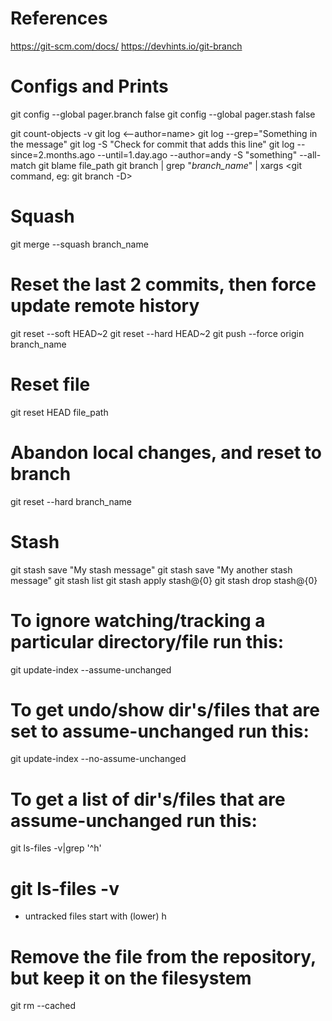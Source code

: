 # References

https://git-scm.com/docs/
https://devhints.io/git-branch

# Configs and Prints

git config --global pager.branch false
git config --global pager.stash false

git count-objects -v
git log <--author=name>
git log --grep="Something in the message"
git log -S "Check for commit that adds this line"
git log --since=2.months.ago --until=1.day.ago --author=andy -S "something" --all-match
git blame file_path
git branch | grep "*branch_name*" | xargs <git command, eg: git branch -D>

# Squash

git merge --squash branch_name

# Reset the last 2 commits, then force update remote history
 
git reset --soft HEAD~2
git reset --hard HEAD~2
git push --force origin branch_name

# Reset file

git reset HEAD file_path

# Abandon local changes, and reset to <remote> branch

git reset --hard <origin/>branch_name

# Stash

git stash save "My stash message"
git stash save "My another stash message"
git stash list
git stash apply stash@{0}
git stash drop stash@{0}

# To ignore watching/tracking a particular directory/file run this:

git update-index --assume-unchanged <file>

# To get undo/show dir's/files that are set to assume-unchanged run this:

git update-index --no-assume-unchanged <file>

# To get a list of dir's/files that are assume-unchanged run this:

git ls-files -v|grep '^h'

# git ls-files -v
- untracked files start with (lower) h

# Remove the file from the repository, but keep it on the filesystem
git rm <file> --cached
